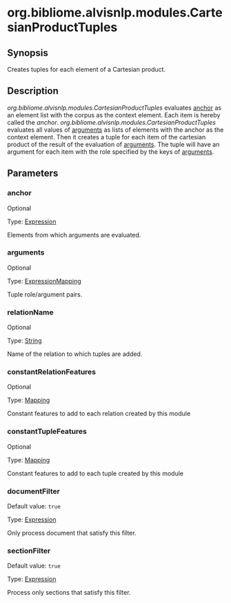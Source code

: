 # org.bibliome.alvisnlp.modules.CartesianProductTuples

## Synopsis

Creates tuples for each element of a Cartesian product.

## Description

*org.bibliome.alvisnlp.modules.CartesianProductTuples* evaluates [anchor](#anchor) as an element list with the corpus as the context element. Each item is hereby called the *anchor*. *org.bibliome.alvisnlp.modules.CartesianProductTuples* evaluates all values of [arguments](#arguments) as lists of elements with the anchor as the context element. Then it creates a tuple for each item of the cartesian product of the result of the evaluation of [arguments](#arguments). The tuple will have an argument for each item with the role specified by the keys of [arguments](#arguments).

## Parameters

<a name="anchor">

### anchor

Optional

Type: [Expression](../converter/alvisnlp.corpus.expressions.Expression)

Elements from which arguments are evaluated.

<a name="arguments">

### arguments

Optional

Type: [ExpressionMapping](../converter/alvisnlp.module.types.ExpressionMapping)

Tuple role/argument pairs.

<a name="relationName">

### relationName

Optional

Type: [String](../converter/java.lang.String)

Name of the relation to which tuples are added.

<a name="constantRelationFeatures">

### constantRelationFeatures

Optional

Type: [Mapping](../converter/alvisnlp.module.types.Mapping)

Constant features to add to each relation created by this module

<a name="constantTupleFeatures">

### constantTupleFeatures

Optional

Type: [Mapping](../converter/alvisnlp.module.types.Mapping)

Constant features to add to each tuple created by this module

<a name="documentFilter">

### documentFilter

Default value: `true`

Type: [Expression](../converter/alvisnlp.corpus.expressions.Expression)

Only process document that satisfy this filter.

<a name="sectionFilter">

### sectionFilter

Default value: `true`

Type: [Expression](../converter/alvisnlp.corpus.expressions.Expression)

Process only sections that satisfy this filter.

